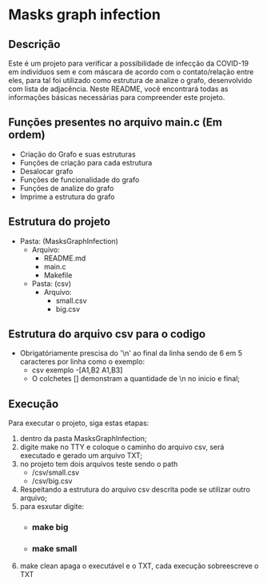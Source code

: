 # Masks graph infection

## Descrição
Este é um projeto para verificar a possibilidade de infecção da COVID-19 em indivíduos sem e com máscara de acordo com o contato/relação entre eles, para tal foi utilizado como estrutura de analize o grafo, desenvolvido com lista de adjacência. Neste README, você encontrará todas as informações básicas necessárias para compreender este projeto.

## Funções presentes no arquivo main.c (Em ordem)
- Criação do Grafo e suas estruturas
- Funções de criação para cada estrutura
- Desalocar grafo
- Funções de funcionalidade do grafo
- Funções de analize do grafo
- Imprime a estrutura do grafo

## Estrutura do projeto
- Pasta: (MasksGraphInfection)
    - Arquivo:
        - README.md
        - main.c
        - Makefile
    - Pasta: (csv)
        - Arquivo:
            - small.csv  
            - big.csv

## Estrutura do arquivo csv para o codigo
- Obrigatóriamente prescisa do '\n' ao final da linha sendo de 6 em 5 caracteres por linha como o exemplo:
    - csv exemplo
    -[A1,B2
    A1,B3]
    - O colchetes [] demonstram a quantidade de \n no inicio e final;

## Execução
Para executar o projeto, siga estas etapas:

1. dentro da pasta MasksGraphInfection;
2. digite make no TTY e coloque o caminho do arquivo csv, será executado e gerado um arquivo TXT;
3. no projeto tem dois arquivos teste sendo o path 
    - /csv/small.csv 
    - /csv/big.csv
4. Respeitando a estrutura do arquivo csv descrita pode se utilizar outro arquivo;
5. para esxutar digite: 
    - ### make big
    - ### make small
6. make clean apaga o executável e o TXT, cada execução sobreescreve o TXT